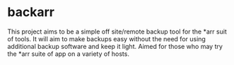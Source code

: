 # backarr
This project aims to be a simple off site/remote backup tool for the *arr suit of tools. It will aim to make backups easy without the need for using additional backup software and keep it light. Aimed for those who may try the *arr suite of app on a variety of hosts.
